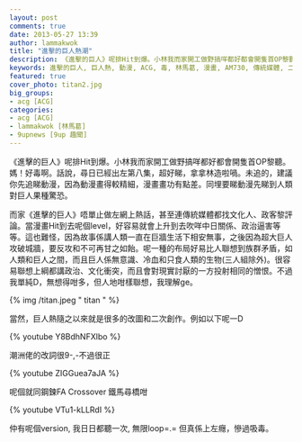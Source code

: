 ```yaml
---
layout: post
comments: true
date: 2013-05-27 13:39
author: lammakwok
title: "進擊的巨人熱潮"
description: 《進擊的巨人》呢排Hit到爆。小林我而家開工做野搞咩都好都會開隻首OP黎聽。媽！好毒啊。話說，尋日已經出左第八集，超好睇，拿拿林造啦喎。未追的，建議你先追睇動漫，因為動漫畫得較精細，漫畫畫功有點差。同埋要睇動漫先睇到人類對巨人果種驚恐。
keywords: 進擊的巨人, 巨人熱, 動漫, ACG, 毒, 林馬葛, 漫畫, AM730, 傳統媒體, 二次創作
featured: true
cover_photo: titan2.jpg
big_groups: 
- acg [ACG]
categories: 
- acg [ACG]
- lammakwok [林馬葛]
- 9upnews [9up 趣聞]
---
```

《進擊的巨人》呢排Hit到爆。小林我而家開工做野搞咩都好都會開隻首OP黎聽。媽！好毒啊。話說，尋日已經出左第八集，超好睇，拿拿林造啦喎。未追的，建議你先追睇動漫，因為動漫畫得較精細，漫畫畫功有點差。同埋要睇動漫先睇到人類對巨人果種驚恐。

而家《進擊的巨人》唔單止做左網上熱話，甚至連傳統媒體都找文化人、政客黎評論。當漫畫Hit到去呢個level，好容易就會上升到去吹咩中日關係、政治逼害等等。這也難怪，因為故事係講人類一直在巨牆生活下相安無事，之後因為超大巨人攻破城牆，要反攻和不可再甘之如飴。呢一種的布局好易比人聯想到族群矛盾，如人類和巨人之間，而且巨人係無意識、冷血和只食人類的生物(三人組除外)。很容易聯想上綱都講政治、文化衝突，而且會對現實討厭的一方投射相同的憎恨。不過我單純D，無想得咁多，但人地咁樣聯想，我理解ge。

<!-- more -->

{% img /titan.jpeg " titan " %}

當然，巨人熱隨之以來就是很多的改圖和二次創作。例如以下呢一D

{% youtube Y8BdhNFXlbo %}

潮洲佬的改詞很9-,-不過很正

{% youtube ZIGGuea7aJA %}

呢個就同鋼鍊FA Crossover 鐵馬尋橋咁

{% youtube VTu1-kLLRdI %}

仲有呢個version, 我日日都聽一次, 無限loop=.= 但真係上左癮，慘過吸毒。
